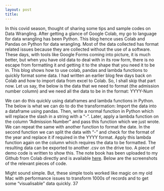 ```yaml
---
layout: post
title: 
---
```



In this covid season, thought of sharing some tips and sample codes on Data Wrangling. After getting a glance of Google Colab, my go to language for data wrangling has been Python. This blog hence uses Colab and Pandas on Python for data wrangling.
Most of the data collected has format related issues because they are collected without the use of a software. These days, with tools like Google Forms coming into picture, it is much better, but when you have old data to deal with in its row form, there is no escape from formatting it and getting it to the shape that you need it to be in.
This blog shows how to use colab, pandas and lambda functions to quickly format some data.
I had written an earlier blog few days back on Colab and how to import data from excel to Colab. So, I shall skip that part now.
Let us say, the below is the data that we need to format (the admission number column) and we need all the data to be in the format: YYYY-Num

We can do this quickly using dataframes and lambda functions in Python.
The below is what we can do to do the transformation:
Import the data into a dataframe using pandas.
Then, write a normal function in Python which will replace the slash in a string with a “-”. Later, apply a lambda function on the column “Admission Number” and pass this function which we just wrote.
We can repeat the same with another function to format the date. In the second function we can split the data with “-” and check for the format of the year and replace it if required in the YYYY format. Apply this lambda function again on the column which requires the data to be formatted.
The resulting data can be exported to another .csv on the drive too. A piece of demo code is written to show this. The note book has been uploaded to my Github from Colab directly and is available [here](https://github.com/pyarisinghk/Colab_Sandbox/blob/master/ShowCase_Blog.ipynb). Below are the screenshots of the relevant pieces of code.


Might sound simple. But, these simple tools worked like magic on my old Mac with performance issues to transform 1000s of records and to get some “visualisable” data quickly.
37
